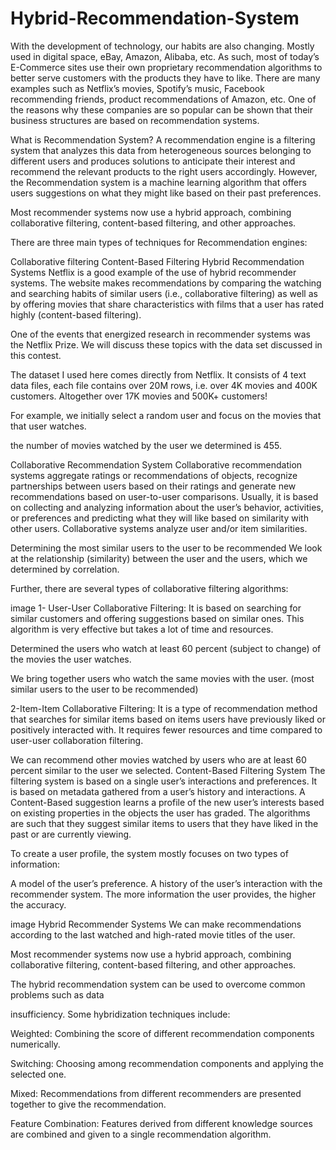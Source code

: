 # Hybrid-Recommendation-System
With the development of technology, our habits are also changing. Mostly used in digital space, eBay, Amazon, Alibaba, etc. As such, most of today’s E-Commerce sites use their own proprietary recommendation algorithms to better serve customers with the products they have to like. There are many examples such as Netflix’s movies, Spotify’s music, Facebook recommending friends, product recommendations of Amazon, etc. One of the reasons why these companies are so popular can be shown that their business structures are based on recommendation systems.

What is Recommendation System?
A recommendation engine is a filtering system that analyzes this data from heterogeneous sources belonging to different users and produces solutions to anticipate their interest and recommend the relevant products to the right users accordingly. However, the Recommendation system is a machine learning algorithm that offers users suggestions on what they might like based on their past preferences.

Most recommender systems now use a hybrid approach, combining collaborative filtering, content-based filtering, and other approaches.

There are three main types of techniques for Recommendation engines:

Collaborative filtering
Content-Based Filtering
Hybrid Recommendation Systems
Netflix is a good example of the use of hybrid recommender systems. The website makes recommendations by comparing the watching and searching habits of similar users (i.e., collaborative filtering) as well as by offering movies that share characteristics with films that a user has rated highly (content-based filtering).

One of the events that energized research in recommender systems was the Netflix Prize. We will discuss these topics with the data set discussed in this contest.

The dataset I used here comes directly from Netflix. It consists of 4 text data files, each file contains over 20M rows, i.e. over 4K movies and 400K customers. Altogether over 17K movies and 500K+ customers!


For example, we initially select a random user and focus on the movies that that user watches.


the number of movies watched by the user we determined is 455.

Collaborative Recommendation System
Collaborative recommendation systems aggregate ratings or recommendations of objects, recognize partnerships between users based on their ratings and generate new recommendations based on user-to-user comparisons. Usually, it is based on collecting and analyzing information about the user’s behavior, activities, or preferences and predicting what they will like based on similarity with other users. Collaborative systems analyze user and/or item similarities.

Determining the most similar users to the user to be recommended We look at the relationship (similarity) between the user and the users, which we determined by correlation.

Further, there are several types of collaborative filtering algorithms:


image
1- User-User Collaborative Filtering: It is based on searching for similar customers and offering suggestions based on similar ones. This algorithm is very effective but takes a lot of time and resources.


Determined the users who watch at least 60 percent (subject to change) of the movies the user watches.


We bring together users who watch the same movies with the user. (most similar users to the user to be recommended)

2-Item-Item Collaborative Filtering: It is a type of recommendation method that searches for similar items based on items users have previously liked or positively interacted with. It requires fewer resources and time compared to user-user collaboration filtering.


We can recommend other movies watched by users who are at least 60 percent similar to the user we selected.
Content-Based Filtering System
The filtering system is based on a single user’s interactions and preferences. It is based on metadata gathered from a user’s history and interactions. A Content-Based suggestion learns a profile of the new user’s interests based on existing properties in the objects the user has graded. The algorithms are such that they suggest similar items to users that they have liked in the past or are currently viewing.

To create a user profile, the system mostly focuses on two types of information:

A model of the user’s preference.
A history of the user’s interaction with the recommender system.
The more information the user provides, the higher the accuracy.


image
Hybrid Recommender Systems
We can make recommendations according to the last watched and high-rated movie titles of the user.

Most recommender systems now use a hybrid approach, combining collaborative filtering, content-based filtering, and other approaches.

The hybrid recommendation system can be used to overcome common problems such as data

insufficiency. Some hybridization techniques include:

Weighted: Combining the score of different recommendation components numerically.


Switching: Choosing among recommendation components and applying the selected one.

Mixed: Recommendations from different recommenders are presented together to give the recommendation.

Feature Combination: Features derived from different knowledge sources are combined and given to a single recommendation algorithm.
